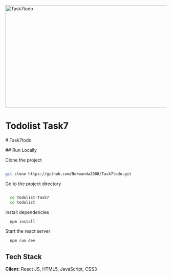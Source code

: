 <img src="https://socialify.git.ci/Nokwanda2000/Task7todo/image?language=1&owner=1&name=1&stargazers=1&theme=Light" alt="Task7todo" width="640" height="320" />
<h1>Todolist Task7</h1>

#   T a s k 7 t o d o 
 

 ## Run Locally

Clone the project
```bash

git clone https://github.com/Nokwanda2000/Task7todo.git
```

Go to the project directory
```bash

  cd Todolist-Task7
  cd todolist
```

Install dependencies

```bash
  npm install
```

Start the react server

```bash
  npm run dev
```

## Tech Stack

**Client:** React JS, HTML5, JavaScript, CSS3
